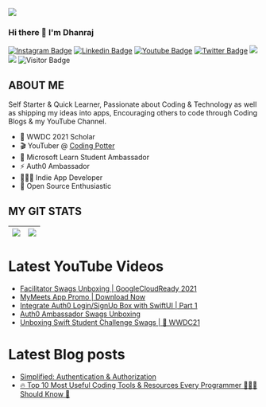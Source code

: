 <a href="https://www.youtube.com/codingpotter"><img align="center" src="https://raw.githubusercontent.com/dhanrajdc7/dhanrajdc7/main/back.png"/></a>

### Hi there 👋 I'm Dhanraj

[![Instagram Badge](https://img.shields.io/badge/-codingpotter-blueviolet?style=plastic-square&logo=instagram&logoColor=white&link=https://instagram.com/codingpotter/)](https://instagram.com/codingpotter)
[![Linkedin Badge](https://img.shields.io/badge/-dhanrajdc7-blue?style=plastic-square&logo=Linkedin&logoColor=white&link=https://www.linkedin.com/in/dhanrajdc7/)](https://www.linkedin.com/in/dhanrajdc7/)
[![Youtube Badge](https://img.shields.io/badge/-codingpotter-red?style=plastic-square&logo=youtube&logoColor=white&link=https://www.youtube.com/codingpotter)](https://www.youtube.com/codingpotter)
[![Twitter Badge](https://img.shields.io/badge/-codingpotter-blue?style=plastic-square&logo=twitter&logoColor=white&link=https://www.twitter.com/codingpotter)](https://www.twitter.com/codingpotter)
<a href="https://dhanrajdc7.github.io/myportfolio/"><img src="https://img.shields.io/badge/MyPortfolio-blueviolet.svg"/></a>
<a href="https://dhanrajdc7.github.io/myresume/"><img src="https://img.shields.io/badge/MyResume-red.svg"/></a>
![Visitor Badge](https://visitor-badge.laobi.icu/badge?page_id=dhanrajdc7)


## ABOUT ME
Self Starter & Quick Learner, Passionate about Coding & Technology as well as shipping my ideas into apps, Encouraging others to code through Coding Blogs & my YouTube Channel.

- 🍎 WWDC 2021 Scholar
- 🎬 YouTuber @ [Coding Potter](https://www.youtube.com/codingpotter)
- 🌟 Microsoft Learn Student Ambassador
- ⚡️ Auth0 Ambassador
- 👨🏻‍💻 Indie App Developer
- 🔭 Open Source Enthusiastic


## MY GIT STATS
<img src="https://github-readme-stats.vercel.app/api?username=dhanrajdc7&&show_icons=true&count_private=true&theme=radical"/>|<img src="https://github-readme-streak-stats.herokuapp.com/?user=dhanrajdc7&theme=radical"/>|
|---|---|


# Latest YouTube Videos
<!-- YOUTUBE:START -->
- [Facilitator Swags Unboxing | GoogleCloudReady 2021](https://www.youtube.com/watch?v=BSCDzmHhuJM)
- [MyMeets App Promo | Download Now](https://www.youtube.com/watch?v=bJZEyVJCLoI)
- [Integrate Auth0 Login/SignUp Box with SwiftUI | Part 1](https://www.youtube.com/watch?v=MAKsC8uFEqY)
- [Auth0 Ambassador Swags Unboxing](https://www.youtube.com/watch?v=P3HCGlqIDu8)
- [Unboxing Swift Student Challenge Swags | 🍎  WWDC21](https://www.youtube.com/watch?v=4S8f5qaMbiY)
<!-- YOUTUBE:END -->

# Latest Blog posts
<!-- BLOG-POST-LIST:START -->
- [Simplified: Authentication & Authorization](https://dev.to/dhanrajdc7/simplified-authentication-authorization-1nhb)
- [🔥 Top 10 Most Useful Coding Tools & Resources Every Programmer 👨🏻‍💻 Should Know 🤔](https://dev.to/dhanrajdc7/top-10-most-useful-coding-tools-resources-every-programmer-should-know-11nc)
<!-- BLOG-POST-LIST:END -->

